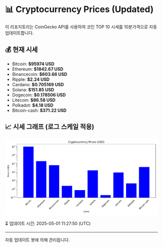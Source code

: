 
# 📊 Cryptocurrency Prices (Updated)

이 리포지토리는 CoinGecko API를 사용하여 코인 TOP 10 시세를 10분가격으로 자동 업데이트합니다.

## 💰 현재 시세
- Bitcoin: **$95974 USD**
- Ethereum: **$1842.67 USD**
- Binancecoin: **$603.66 USD**
- Ripple: **$2.24 USD**
- Cardano: **$0.705169 USD**
- Solana: **$151.85 USD**
- Dogecoin: **$0.178506 USD**
- Litecoin: **$86.58 USD**
- Polkadot: **$4.18 USD**
- Bitcoin-cash: **$371.22 USD**

## 📈 시세 그래프 (로그 스케일 적용)
![Crypto Prices](crypto_prices.png)

⏳ 업데이트 시간: 2025-05-01 11:27:50 (UTC)

---
자동 업데이트 봇에 의해 관리됩니다.
